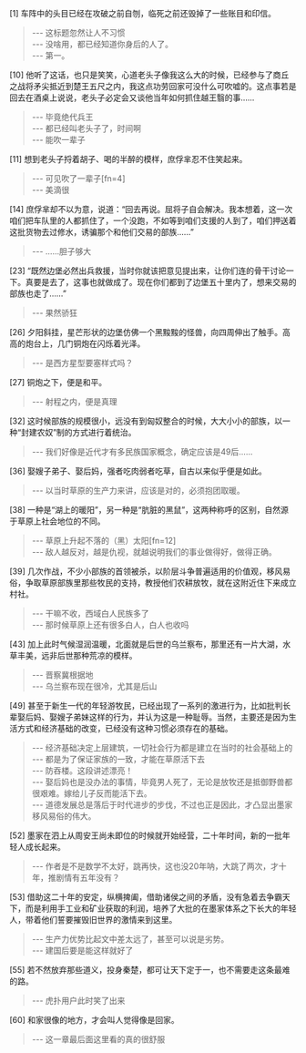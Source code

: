 
[1] 车阵中的头目已经在攻破之前自刎，临死之前还毁掉了一些账目和印信。
>--- 这标题忽然让人不习惯<br>
>--- 没啥用，都已经知道你身后的人了。<br>
>--- 第一。<br>

[10] 他听了这话，也只是笑笑，心道老头子像我这么大的时候，已经参与了商丘之战将矛尖抵近到楚王五尺之内，我这点功劳回家可没什么可吹嘘的。这点事若是回去在酒桌上说说，老头子必定会又谈他当年如何抓住越王翳的事……
>--- 毕竟绝代兵王<br>
>--- 都已经叫老头子了，时间啊<br>
>--- 能吹一辈子<br>

[11] 想到老头子捋着胡子、喝的半醉的模样，庶俘芈忍不住笑起来。
>--- 可见吹了一辈子[fn=4]<br>
>--- 美滴很<br>

[14] 庶俘芈却不以为意，说道：“回去再说。屈将子自会解决。我本想着，这一次咱们把车队里的人都抓住了，一个没跑，不如等到咱们支援的人到了，咱们押送着这批货物去过修水，诱骗那个和他们交易的部族……”
>--- ……胆子够大<br>

[23] “既然边堡必然出兵救援，当时你就该把意见提出来，让你们连的骨干讨论一下。真要是去了，这事也就做成了。现在你们都到了边堡五十里内了，想来交易的部族也走了……”
>--- 果然骄狂<br>

[26] 夕阳斜挂，星芒形状的边堡仿佛一个黑黢黢的怪兽，向四周伸出了触手。高高的炮台上，几门铜炮在闪烁着光泽。
>--- 是西方星型要塞样式吗？<br>

[27] 铜炮之下，便是和平。
>--- 射程之内，便是真理<br>

[32] 这时候部族的规模很小，远没有到匈奴整合的时候，大大小小的部族，以一种“封建农奴”制的方式进行着统治。
>--- 我们好像是近代才有多民族国家概念，确定应该是49后……<br>

[36] 娶嫂子弟子、娶后妈，强者吃肉弱者吃草，自古以来似乎便是如此。
>--- 以当时草原的生产力来讲，应该是对的，必须抱团取暖。<br>

[38] 一种是“湖上的暖阳”，另一种是“肮脏的黑鼠”，这两种称呼的区别，自然源于草原上社会地位的不同。
>--- 草原上升起不落的（黑）太阳[fn=12]<br>
>--- 敌人越反对，越是仇视，就越说明我们的事业做得好，做得正确。<br>

[39] 几次作战，不少小部族的首领被杀，以阶层斗争普遍适用的价值观，移风易俗，争取草原部族里那些牧民的支持，教授他们农耕放牧，就在这附近住下来成立村社。
>--- 干嘛不收，西域白人民族多了<br>
>--- 那时候草原上还有很多白人，白人也收吗<br>

[43] 加上此时气候湿润温暖，北面就是后世的乌兰察布，那里还有一片大湖，水草丰美，远非后世那种荒凉的模样。
>--- 晋察冀根据地<br>
>--- 乌兰察布现在很冷，尤其是后山<br>

[49] 甚至于新生一代的年轻游牧民，已经出现了一系列的激进行为，比如批判长辈娶后妈、娶嫂子弟妹这样的行为，并认为这是一种耻辱。当然，主要还是因为生活方式和经济基础的改变，已经没有这种习惯必须存在的基础。
>--- 经济基础决定上层建筑，一切社会行为都是建立在当时的社会基础上的<br>
>--- 都是为了保证家族的一致，才能在草原活下去<br>
>--- 防吞楼。这段讲述漂亮！<br>
>--- 娶后妈也是没办法的事情，毕竟男人死了，无论是放牧还是抵御野兽都很艰难。嫁给儿子反而能活下去。<br>
>--- 道德发展总是落后于时代进步的步伐，不过也正是因此，才凸显出墨家移风易俗的伟大。<br>

[52] 墨家在泗上从周安王尚未即位的时候就开始经营，二十年时间，新的一批年轻人成长起来。
>--- 作者是不是数学不太好，跳再快，这也没20年呐，大跳了两次，才十年，推剧情有五年没有？<br>

[53] 借助这二十年的安定，纵横捭阖，借助诸侯之间的矛盾，没有急着去争霸天下，而是利用手工业和矿业获取的利润，培养了大批的在墨家体系之下长大的年轻人，带着他们誓要摧毁旧世界的激情来到这里。
>--- 生产力优势比起文中差太远了，甚至可以说是劣势。<br>
>--- 建国后要是能这样就好了<br>

[55] 若不然放弃那些道义，投身秦楚，都可让天下定于一，也不需要走这条最难的路。
>--- 虎扑用户此时笑了出来<br>

[60] 和家很像的地方，才会叫人觉得像是回家。
>--- 这一章最后面这里看的真的很舒服<br>
